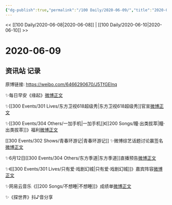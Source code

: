 ```yaml
---
{"dg-publish":true,"permalink":"/100 Daily/2020-06-09/","title":"2020-06-09","created":"2023-04-05T17:17:59.544+08:00","updated":"2023-04-05T20:37:37.045+08:00"}
---
```



<< [[100 Daily/2020-06-08\|2020-06-08]] | [[100 Daily/2020-06-10\|2020-06-10]] >>

# 2020-06-09

## 资讯站 记录

原博链接: https://weibo.com/6466290670/J5TfGElnq

✨每日早安《缘起》[微博正文](https://m.weibo.cn/6466290670/4513823799862550)

✨[[300 Events/301 Lives/东方卫视618超级秀\|东方卫视618超级秀]]官宣[微博正文](https://m.weibo.cn/6466290670/4513877267803872)

✨[[300 Events/304 Others/一加手机\|一加手机]]《[[200 Songs/瞳·出类拔萃\|瞳·出类拔萃]]》福利[微博正文](https://m.weibo.cn/6466290670/4513882414900511)

[[300 Events/302 Shows/青春环游记\|青春环游记]]
✨微博综艺话题讨论赢签名[微博正文](https://m.weibo.cn/6466290670/4513882813674406)

✨6月12日[[300 Events/304 Others/东方季道\|东方季道]]直播预告[微博正文](https://m.weibo.cn/6466290670/4513938673565978)

✨《[[300 Events/301 Lives/只有爱·戏剧幻城\|只有爱·戏剧幻城]]》嘉宾阵容[微博正文](https://m.weibo.cn/6466290670/4513971031438701)

✨网易云音乐《[[200 Songs/不想睡\|不想睡]]》成绩单[微博正文](https://m.weibo.cn/6466290670/4513991864983719)

✨《探世界》抖♪音分享[](https://m.weibo.cn/6466290670/4514039123051199)
